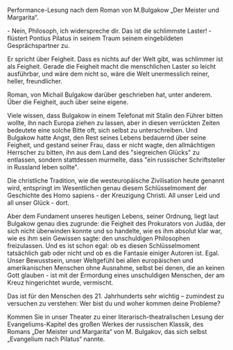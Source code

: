 <p>Performance-Lesung nach dem Roman von M.Bulgakow „Der Meister und Margarita“.</p>

<p>- Nein, Philosoph, ich widerspreche dir. Das ist die schlimmste Laster! - flüstert Pontius Pilatus in seinem Traum seinem eingebildeten Gesprächspartner zu.</p>

<p>Er spricht über Feigheit. Dass es nichts auf der Welt gibt, was schlimmer ist als Feigheit. Gerade die Feigheit macht die menschlichen Laster so leicht ausführbar, und wäre dem nicht so, wäre die Welt unermesslich reiner, heller, freundlicher.</p>
<p>Roman, von Michail Bulgakow darüber geschrieben hat, unter anderem. Über die Feigheit, auch über seine eigene.</p>

<p>Viele wissen, dass Bulgakow in einem Telefonat mit Stalin den Führer bitten wollte, ihn nach Europa ziehen zu lassen, aber in diesen verrückten Zeiten bedeutete eine solche Bitte oft, sich selbst zu unterschreiben. Und Bulgakow hatte Angst, den Rest seines Lebens bedauernd über seine Feigheit, und gestand seiner Frau, dass er nicht wagte, den allmächtigen Herrscher zu bitten, ihn aus dem Land des "siegreichen Glücks" zu entlassen, sondern stattdessen murmelte, dass "ein russischer Schriftsteller in Russland leben sollte".</p>

<p>Die christliche Tradition, wie die westeuropäische Zivilisation heute genannt wird, entspringt im Wesentlichen genau diesem Schlüsselmoment der Geschichte des Homo sapiens - der Kreuzigung Christi.
All unser Leid und all unser Glück - dort.</p>

<p>Aber dem Fundament unseres heutigen Lebens, seiner Ordnung, liegt laut Bulgakow genau dies zugrunde: die Feigheit des Prokurators von Judäa, der sich nicht überwinden konnte und so handelte, wie es ihm absolut klar war, wie es ihm sein Gewissen sagte: den unschuldigen Philosophen freizulassen. Und es ist schon egal: ob es diesen Schlüsselmoment tatsächlich gab oder nicht und ob es die Fantasie einiger Autoren ist. Egal. Unser Bewusstsein, unser Weltgefühl bei allen europäischen und amerikanischen Menschen ohne Ausnahme, selbst bei denen, die an keinen Gott glauben - ist mit der Ermordung eines unschuldigen Menschen, der am Kreuz hingerichtet wurde, vermischt.</p>

<p>Das ist für den Menschen des 21. Jahrhunderts sehr wichtig – zumindest zu versuchen zu verstehen:
Wer bist du und woher kommen deine Probleme?</p>

<p>Kommen Sie in unser Theater zu einer literarisch-theatralischen Lesung der Evangeliums-Kapitel des großen Werkes der russischen Klassik, des Romans „Der Meister und Margarita“ von M. Bulgakov, das sich selbst „Evangelium nach Pilatus“ nannte.</p>
